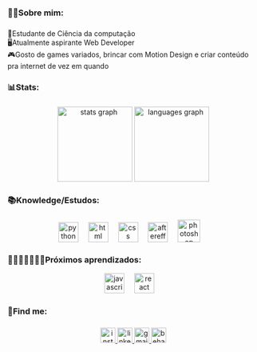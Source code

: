 <h3 align="left">🧑🏻Sobre mim:</h3>

###

<p align="left">👾Estudante de Ciência da computação<br>🖥️Atualmente aspirante Web Developer<br>🎮Gosto de games variados, brincar com Motion Design e criar conteúdo pra internet de vez em quando</p>

###

<h3 align="left">📊Stats:</h3>

###

<div align="center">
  <img src="https://github-readme-stats.vercel.app/api?username=itsthiagow&hide_title=false&hide_rank=false&show_icons=true&include_all_commits=true&count_private=true&disable_animations=false&theme=nightowl&locale=en&hide_border=false&order=1" height="150" alt="stats graph"  />
  <img src="https://github-readme-stats.vercel.app/api/top-langs?username=itsthiagow&locale=en&hide_title=false&layout=compact&card_width=320&langs_count=5&theme=nightowl&hide_border=false&order=2" height="150" alt="languages graph"  />
</div>

###

<h3 align="left">📚Knowledge/Estudos:</h3>

###

<div align="center">
  <img src="https://cdn.jsdelivr.net/gh/devicons/devicon/icons/python/python-original.svg" height="40" alt="python logo"  />
  <img width="12" />
  <img src="https://cdn.jsdelivr.net/gh/devicons/devicon/icons/html5/html5-original.svg" height="40" alt="html logo"  />
  <img width="12" />
  <img src="https://cdn.jsdelivr.net/gh/devicons/devicon/icons/css3/css3-original.svg" height="40" alt="css logo"  />
  <img width="12" />
  <img src="https://cdn.jsdelivr.net/gh/devicons/devicon/icons/aftereffects/aftereffects-original.svg" height="40" alt="aftereffects logo"  />
  <img width="12" />
  <img src="https://cdn.jsdelivr.net/gh/devicons/devicon@latest/icons/photoshop/photoshop-original.svg" height="45" alt="photoshop logo"/>
  <img width="12" />
          
</div>

###

<h3 align="left">👩🏻‍💻📓✍🏻💡Próximos aprendizados:</h3>

<div align="center">
  
  <img src="https://cdn.jsdelivr.net/gh/devicons/devicon@latest/icons/javascript/javascript-original.svg" height="40" alt="javascript logo"/>
  <img width="12" />
  <img src="https://cdn.jsdelivr.net/gh/devicons/devicon@latest/icons/react/react-original.svg" height="40" alt="react logo"/>
  <img width="12" />
  
</div>

###

<h3 align="left">📱Find me:</h3>

###

<div align="center">
  <a href="https://www.instagram.com/itsthiagow/" target="_blank">
    <img src="https://img.shields.io/static/v1?message=Instagram&logo=instagram&label=&color=E4405F&logoColor=white&labelColor=&style=for-the-badge" height="30" alt="instagram logo"  />
  </a>
  <a href="https://www.linkedin.com/in/thiago-ferreira-216466292/" target="_blank">
    <img src="https://img.shields.io/static/v1?message=LinkedIn&logo=linkedin&label=&color=0077B5&logoColor=white&labelColor=&style=for-the-badge" height="30" alt="linkedin logo"  />
  </a>
  <a href="https://mail.google.com/mail/u/0/#inbox?compose=GTvVlcSGLQBqxGvwDznRnTHSLCwCqWNpVfvBcsCxSxvnvnHSwdSvDsctWmmNMFFqlpRtgfxqkMnPC" target="_blank">
    <img src="https://img.shields.io/static/v1?message=Gmail&logo=gmail&label=&color=D14836&logoColor=white&labelColor=&style=for-the-badge" height="30" alt="gmail logo"  />
  </a>
  <a href="https://www.behance.net/itsthiagow" target="_blank">
    <img src="https://img.shields.io/static/v1?message=Behance&logo=behance&label=&color=1769ff&logoColor=white&labelColor=&style=for-the-badge" height="30" alt="behance logo"  />
  </a>
</div>

###
